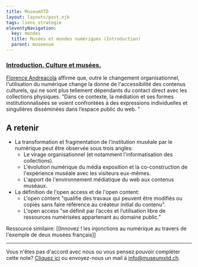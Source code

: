 ```yaml
---
title: MuseumXTD
layout: layouts/post.njk
tags: liens strategie
eleventyNavigation:
  key: mondes
  title: Musées et mondes numériques (Introduction)
  parent: museenum
---
```


### [Introduction. Culture et musées.](https://journals.openedition.org/culturemusees/4381)

[Florence Andreacola](http://andreacola.fr/) affirme que, outre le changement organisationnel, l'utilisation du numérique change la donne de l'accessibilité des contenus culturels, qui ne sont plus tellement dépendants du contact direct avec les collections physiques. "Dans ce contexte, la médiation et ses formes institutionnalisées se voient confrontées à des expressions individuelles et singulières disséminées dans l’espace public du web. "

## A retenir
 - La transformation et fragmentation de l'institution muséale par le numérique peut être observée sous trois angles: 
	 - Le virage organisationnel (et notamment l'informatisation des collections). 
	 - L'évolution numérique du média exposition et la co-construction de l'expérience muséale avec les visiteurs eux-mêmes.
	 - L'apport de l'environnement médiatique du web aux contenus muséaux. 
- La définition de l'open access et de l'open content: 
	- L'open content "qualifie des travaux qui peuvent être modifiés ou copiés sans faire référence au créateur initial du contenu".
	- L'open access "se définit par l’accès et l’utilisation libre de ressources numérisées appartenant au domaine public." 

Ressource similaire: [[Innovez ! les injonctions au numérique au travers de l'exemple de deux musées français]]

----

Vous n'êtes pas d'accord avec nous ou vous pensez pouvoir compléter cette note? [Cliquez ici](https://6e13e580.sibforms.com/serve/MUIEAJex9Gqy_GXlFogQqcGyYVXOZFFX8aHrYfffBiqjakg6wRCQTSUlxrpSXVkD6QEDI5CcmfGJhrDrkka2x7JvV-3YTESgygGo3Kq7DH-XD64whZr_JzkZgiL5lqiCeG3yKwBPjHJ6fyObFfcWQmqXpGkXQ3Ah4sgQV2mUjiMQ2hUe8pnjyP1gOywBca-q4MvmvdSwfxEFpgHr) ou envoyez-nous un mail à [info@museumxtd.ch](mailto:info@museumxtd.ch).
